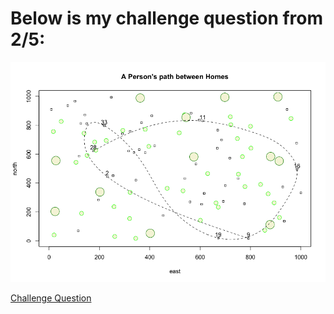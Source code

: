 # Below is my challenge question from 2/5:

![](A_Person's_Path_Between_Homes.png)

[Challenge Question](challenge_question.html)
